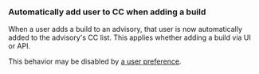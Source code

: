 ### Automatically add user to CC when adding a build

When a user adds a build to an advisory, that user is now
automatically added to the advisory's CC list.  This applies whether
adding a build via UI or API.

This behavior may be disabled by
[a user preference](https://errata.devel.redhat.com/user/preferences).
